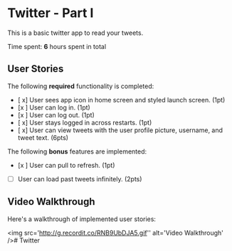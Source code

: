 # Twitter - Part I

This is a basic twitter app to read your tweets.

Time spent: **6** hours spent in total

## User Stories

The following **required** functionality is completed:

- [ x] User sees app icon in home screen and styled launch screen. (1pt)
- [x ] User can log in. (1pt)
- [x ] User can log out. (1pt)
- [ x] User stays logged in across restarts. (1pt)
- [ x] User can view tweets with the user profile picture, username, and tweet text. (6pts)

The following **bonus** features are implemented:

- [x ] User can pull to refresh. (1pt)
- [ ] User can load past tweets infinitely. (2pts)

## Video Walkthrough

Here's a walkthrough of implemented user stories:

<img src='http://g.recordit.co/RNB9UbDJA5.gif'' alt='Video Walkthrough' /># Twitter
